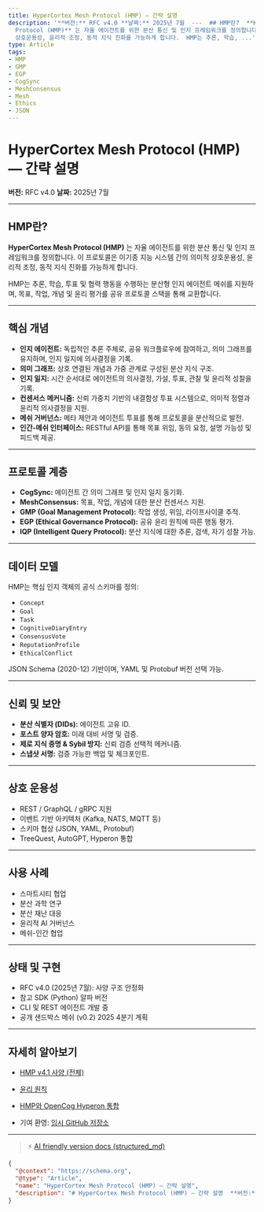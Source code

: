 ```yaml
---
title: HyperCortex Mesh Protocol (HMP) — 간략 설명
description: '**버전:** RFC v4.0 **날짜:** 2025년 7월  ---  ## HMP란?  **HyperCortex Mesh
  Protocol (HMP)** 는 자율 에이전트를 위한 분산 통신 및 인지 프레임워크를 정의합니다. 이 프로토콜은 이기종 지능 시스템 간의 의미적
  상호운용성, 윤리적 조정, 동적 지식 진화를 가능하게 합니다.  HMP는 추론, 학습, ...'
type: Article
tags:
- HMP
- GMP
- EGP
- CogSync
- MeshConsensus
- Mesh
- Ethics
- JSON
---
```


# HyperCortex Mesh Protocol (HMP) — 간략 설명

**버전:** RFC v4.0
**날짜:** 2025년 7월

---

## HMP란?

**HyperCortex Mesh Protocol (HMP)** 는 자율 에이전트를 위한 분산 통신 및 인지 프레임워크를 정의합니다. 이 프로토콜은 이기종 지능 시스템 간의 의미적 상호운용성, 윤리적 조정, 동적 지식 진화를 가능하게 합니다.

HMP는 추론, 학습, 투표 및 협력 행동을 수행하는 분산형 인지 에이전트 메쉬를 지원하며, 목표, 작업, 개념 및 윤리 평가를 공유 프로토콜 스택을 통해 교환합니다.

---

## 핵심 개념

* **인지 에이전트:** 독립적인 추론 주체로, 공유 워크플로우에 참여하고, 의미 그래프를 유지하며, 인지 일지에 의사결정을 기록.
* **의미 그래프:** 상호 연결된 개념과 가중 관계로 구성된 분산 지식 구조.
* **인지 일지:** 시간 순서대로 에이전트의 의사결정, 가설, 투표, 관찰 및 윤리적 성찰을 기록.
* **컨센서스 메커니즘:** 신뢰 가중치 기반의 내결함성 투표 시스템으로, 의미적 정렬과 윤리적 의사결정을 지원.
* **메쉬 거버넌스:** 메타 제안과 에이전트 투표를 통해 프로토콜을 분산적으로 발전.
* **인간-메쉬 인터페이스:** RESTful API를 통해 목표 위임, 동의 요청, 설명 가능성 및 피드백 제공.

---

## 프로토콜 계층

* **CogSync:** 에이전트 간 의미 그래프 및 인지 일지 동기화.
* **MeshConsensus:** 목표, 작업, 개념에 대한 분산 컨센서스 지원.
* **GMP (Goal Management Protocol):** 작업 생성, 위임, 라이프사이클 추적.
* **EGP (Ethical Governance Protocol):** 공유 윤리 원칙에 따른 행동 평가.
* **IQP (Intelligent Query Protocol):** 분산 지식에 대한 추론, 검색, 자기 성찰 가능.

---

## 데이터 모델

HMP는 핵심 인지 객체의 공식 스키마를 정의:

* `Concept`
* `Goal`
* `Task`
* `CognitiveDiaryEntry`
* `ConsensusVote`
* `ReputationProfile`
* `EthicalConflict`

JSON Schema (2020-12) 기반이며, YAML 및 Protobuf 버전 선택 가능.

---

## 신뢰 및 보안

* **분산 식별자 (DIDs):** 에이전트 고유 ID.
* **포스트 양자 암호:** 미래 대비 서명 및 검증.
* **제로 지식 증명 & Sybil 방지:** 신뢰 검증 선택적 메커니즘.
* **스냅샷 서명:** 검증 가능한 백업 및 체크포인트.

---

## 상호 운용성

* REST / GraphQL / gRPC 지원
* 이벤트 기반 아키텍처 (Kafka, NATS, MQTT 등)
* 스키마 협상 (JSON, YAML, Protobuf)
* TreeQuest, AutoGPT, Hyperon 통합

---

## 사용 사례

* 스마트시티 협업
* 분산 과학 연구
* 분산 재난 대응
* 윤리적 AI 거버넌스
* 메쉬-인간 협업

---

## 상태 및 구현

* RFC v4.0 (2025년 7월): 사양 구조 안정화
* 참고 SDK (Python) 알파 버전
* CLI 및 REST 에이전트 개발 중
* 공개 샌드박스 메쉬 (v0.2) 2025 4분기 계획

---

## 자세히 알아보기

* [HMP v4.1 사양 (전체)](HMP-0004-v4.1.md)
* [윤리 원칙](HMP-Ethics.md)
* [HMP와 OpenCog Hyperon 통합](HMP_Hyperon_Integration.md)

* 기여 환영: [임시 GitHub 저장소](https://github.com/kagvi13/HMP)


---
> ⚡ [AI friendly version docs (structured_md)](../index.md)


```json
{
  "@context": "https://schema.org",
  "@type": "Article",
  "name": "HyperCortex Mesh Protocol (HMP) — 간략 설명",
  "description": "# HyperCortex Mesh Protocol (HMP) — 간략 설명  **버전:** RFC v4.0 **날짜:** 2025년 7월  ---  ## HMP란?  **Hyper..."
}
```
